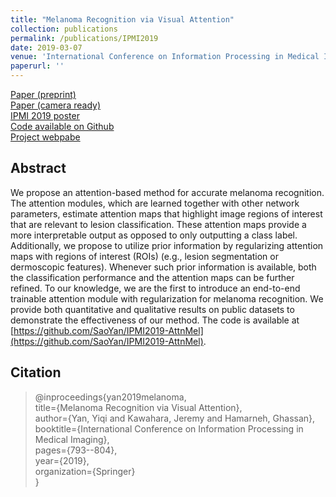 ```yaml
---
title: "Melanoma Recognition via Visual Attention"
collection: publications
permalink: /publications/IPMI2019
date: 2019-03-07
venue: 'International Conference on Information Processing in Medical Imaging (IPMI)'
paperurl: ''
---
```


[Paper (preprint)](http://www.cs.sfu.ca/~hamarneh/ecopy/ipmi2019.pdf)  
[Paper (camera ready)](https://link.springer.com/chapter/10.1007%2F978-3-030-20351-1_62)  
[IPMI 2019 poster](/files/Poster-IPMI-2019.pdf)  
[Code available on Github](https://github.com/SaoYan/IPMI2019-AttnMel)  
[Project webpabe](https://saoyan.github.io/projects/2019-03-07-attention-skin-lesion)  

## Abstract

We propose an attention-based method for accurate melanoma recognition. The attention modules, which are learned together with other network parameters, estimate attention maps that highlight image regions of interest that are relevant to lesion classification. These attention maps provide a more interpretable output as opposed to only outputting a class label. Additionally, we propose to utilize prior information by regularizing attention maps with regions of interest (ROIs) (e.g., lesion segmentation or dermoscopic features). Whenever such prior information is available, both the classification performance and the attention maps can be further refined. To our knowledge, we are the first to introduce an end-to-end trainable attention module with regularization for melanoma recognition. We provide both quantitative and qualitative results on public datasets to demonstrate the effectiveness of our method. The code is available at [https://github.com/SaoYan/IPMI2019-AttnMel](https://github.com/SaoYan/IPMI2019-AttnMel).

## Citation

> @inproceedings{yan2019melanoma,  
>   title={Melanoma Recognition via Visual Attention},  
>   author={Yan, Yiqi and Kawahara, Jeremy and Hamarneh, Ghassan},  
>   booktitle={International Conference on Information Processing in Medical Imaging},  
>   pages={793--804},  
>   year={2019},  
>   organization={Springer}  
> }  
